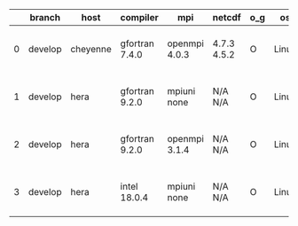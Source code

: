 |    | branch   | host     | compiler       | mpi           | netcdf      | o_g   | os    | build   | u_pass   | u_fail   | s_pass   | s_fail   | e_pass   | e_fail   | nuopc_pass   | nuopc_fail   | artifacts_hash                                                                                                                                             | modified                  |
|----|----------|----------|----------------|---------------|-------------|-------|-------|---------|----------|----------|----------|----------|----------|----------|--------------|--------------|------------------------------------------------------------------------------------------------------------------------------------------------------------|---------------------------|
|  0 | develop  | cheyenne | gfortran 7.4.0 | openmpi 4.0.3 | 4.7.3 4.5.2 | O     | Linux | pass    | pending  | pending  | pending  | pending  | pending  | pending  | pending      | pending      | [artifacts](https://github.com/esmf-org/esmf-test-artifacts/tree/dbb39bc426d4ee96b42d8ff766ac118b0bfeb485/develop/cheyenne/gfortran/7.4.0/O/openmpi/4.0.3) | 2022-03-17 16:40:12 -0600 |
|  1 | develop  | hera     | gfortran 9.2.0 | mpiuni none   | N/A N/A     | O     | Linux | fail    | fail     | fail     | fail     | fail     | fail     | fail     | 0            | 50           | [artifacts](https://github.com/esmf-org/esmf-test-artifacts/tree/9e65e07ad5fe3a9bf63b36f334345474a39179d3/develop/hera/gfortran/9.2.0/O/mpiuni/none)       | 2022-03-17 22:35:07 +0000 |
|  2 | develop  | hera     | gfortran 9.2.0 | openmpi 3.1.4 | N/A N/A     | O     | Linux | fail    | fail     | fail     | fail     | fail     | fail     | fail     | 0            | 50           | [artifacts](https://github.com/esmf-org/esmf-test-artifacts/tree/9e65e07ad5fe3a9bf63b36f334345474a39179d3/develop/hera/gfortran/9.2.0/O/openmpi/3.1.4)     | 2022-03-17 22:35:07 +0000 |
|  3 | develop  | hera     | intel 18.0.4   | mpiuni none   | N/A N/A     | O     | Linux | fail    | fail     | fail     | fail     | fail     | fail     | fail     | 0            | 50           | [artifacts](https://github.com/esmf-org/esmf-test-artifacts/tree/dca83146f8c78d33f8ceeef48beb22fbbb0abc06/develop/hera/intel/18.0.4/O/mpiuni/none)         | 2022-03-17 22:33:59 +0000 |